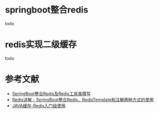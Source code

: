 # springboot整合redis

todo 

# redis实现二级缓存

todo 



# 参考文献
- [SpringBoot整合Redis及Redis工具类撰写](https://www.cnblogs.com/zeng1994/p/03303c805731afc9aa9c60dbbd32a323.html)
- [Redis详解 - SpringBoot整合Redis，RedisTemplate和注解两种方式的使用](https://blog.csdn.net/solocoder/article/details/84141759)
- [JAVA缓存-Redis入门级使用](https://www.jianshu.com/p/5a9946870293)
